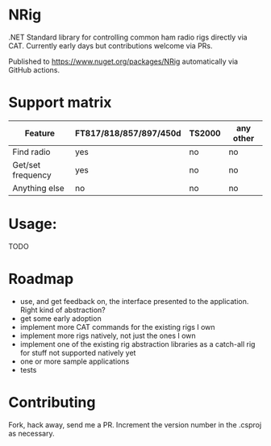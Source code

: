# NRig
.NET Standard library for controlling common ham radio rigs directly via CAT. Currently early days but contributions welcome via PRs.

Published to https://www.nuget.org/packages/NRig automatically via GitHub actions.

# Support matrix

| Feature           | FT817/818/857/897/450d | TS2000 | any other |
| ----------------- | ---------------------- | ------ | --------- |
| Find radio        | yes                    | no     | no        |
| Get/set frequency | yes                    | no     | no        |
| Anything else     | no                     | no     | no        |

# Usage:
TODO

# Roadmap
- use, and get feedback on, the interface presented to the application. Right kind of abstraction?
- get some early adoption
- implement more CAT commands for the existing rigs I own
- implement more rigs natively, not just the ones I own
- implement one of the existing rig abstraction libraries as a catch-all rig for stuff not supported natively yet
- one or more sample applications
- tests

# Contributing
Fork, hack away, send me a PR.
Increment the version number in the .csproj as necessary.
